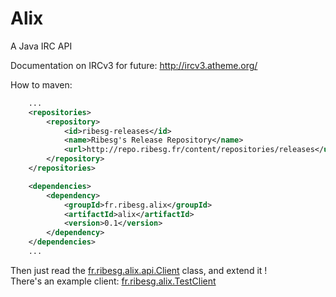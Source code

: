 Alix
====

A Java IRC API

Documentation on IRCv3 for future: http://ircv3.atheme.org/

How to maven:
```xml
	...
	<repositories>
		<repository>
			<id>ribesg-releases</id>
			<name>Ribesg's Release Repository</name>
			<url>http://repo.ribesg.fr/content/repositories/releases</url>
		</repository>
	</repositories>

	<dependencies>
		<dependency>
			<groupId>fr.ribesg.alix</groupId>
			<artifactId>alix</artifactId>
			<version>0.1</version>
		</dependency>
	</dependencies>
	...
```

Then just read the [fr.ribesg.alix.api.Client](https://github.com/Ribesg/Alix/blob/master/src/main/java/fr/ribesg/alix/api/Client.java) class, and extend it !  
There's an example client: [fr.ribesg.alix.TestClient](https://github.com/Ribesg/Alix/blob/master/src/main/java/fr/ribesg/alix/TestClient.java)
